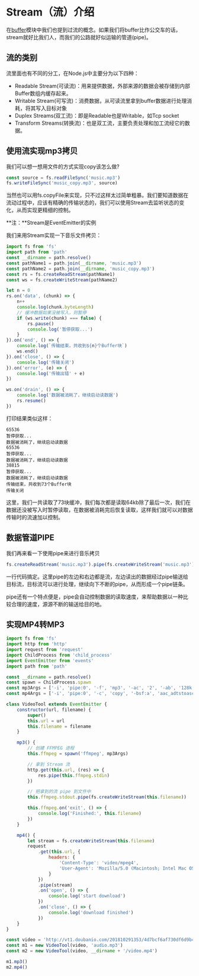 # Stream（流）介绍

在[buffer](https://github.com/lin0606/note/blob/main/Node/buffer%E6%A8%A1%E5%9D%97.md)模块中我们也提到过流的概念。如果我们将buffer比作公交车的话，stream就好比我们人，而我们的公路就好似运输的管道(pipe)。

## 流的类别

流里面也有不同的分工，在Node.js中主要分为以下四种：

* Readable Stream(可读流)：用来提供数据，外部来源的数据会被存储到内部Buffer数组内缓存起来。
* Writable Stream(可写流)：消费数据，从可读流里拿到buffer数据进行处理消耗，将其写入目标对象
* Duplex Streams(双工流)：即是Readable也是Writable，如Tcp socket
* Transform Streams(转换流)：也是双工流，主要负责处理和加工流经它的数据。

## 使用流实现mp3拷贝

我们可以想一想用文件的方式实现copy该怎么做?

```javascript
const source = fs.readFileSync('music.mp3')
fs.writeFileSync('music_copy.mp3', source)
```

当然也可以用fs.copyFile来实现，只不过这样太过简单粗暴。我们要知道数据在流动过程中，应该有精确的传输状态的，我们可以使用Stream去监听状态的变化，从而实现更精细的控制。

**注：**Stream是EventEmitter的实例

我们来用Stream实现一下音乐文件拷贝：

```javascript
import fs from 'fs'
import path from 'path'
const __dirname = path.resolve()
const pathName1 = path.join(__dirname, 'music.mp3')
const pathName2 = path.join(__dirname, 'music_copy.mp3')
const rs = fs.createReadStream(pathName1)
const ws = fs.createWriteStream(pathName2)

let n = 0
rs.on('data', (chunk) => {
    n++
    console.log(chunk.byteLength)
    // 缓冲数据如果没被写入，则暂停
    if (ws.write(chunk) === false) {
        rs.pause()
        console.log('暂停获取...')
    }
}).on('end', () => {
    console.log(`传输结束，共收到${n}个Buffer块`)
    ws.end()
}).on('close', () => {
    console.log('传输关闭')
}).on('error', (e) => {
    console.log('传输出错' + e)
})

ws.on('drain', () => {
    console.log('数据被消耗了，继续启动读数据')
    rs.resume()
})
```

打印结果类似这样：

```
65536
暂停获取...
数据被消耗了，继续启动读数据
65536
暂停获取...
数据被消耗了，继续启动读数据
38815
暂停获取...
数据被消耗了，继续启动读数据
传输结束，共收到73个Buffer块
传输关闭
```

这里，我们一共读取了73块缓冲，我们每次都是读取64kb除了最后一次，我们在数据还没被写入时暂停读取，在数据被消耗完后恢复读取，这样我们就可以对数据传输时的流速加以控制。

## 数据管道PIPE

我们再来看一下使用pipe来进行音乐拷贝

```javascript
fs.createReadStream('music.mp3').pipe(fs.createWriteStream('music.mp3'))
```

一行代码搞定。这里pipe的左边和右边都是流，左边读出的数据经过pipe输送给目标流，目标流可以进行处理，继续向下不断的pipe，从而形成一个pipe链条。

pipe还有一个特点便是，pipe会自动控制数据的读取速度，来帮助数据以一种比较合理的速度，源源不断的输送给目的地。

## 实现MP4转MP3

```javascript
import fs from 'fs'
import http from 'http'
import request from 'request'
import ChildProcess from 'child_process'
import EventEmitter from 'events'
import path from 'path'

const __dirname = path.resolve()
const spawn = ChildProcess.spawn
const mp3Args = ['-i', 'pipe:0', '-f', 'mp3', '-ac', '2', '-ab', '128k', '-acodec', 'libmp3lame', 'pipe:1']
const mp4Args = ['-i', 'pipe:0', '-c', 'copy', '-bsf:a', 'aac_adtstoasc', 'pipe:1']

class VideoTool extends EventEmitter {
    constructor(url, filename) {
        super()
        this.url = url
        this.filename = filename
    }

    mp3() {
        // 创建 FFMPEG 进程
        this.ffmpeg = spawn('ffmpeg', mp3Args)

        // 拿到 Stream 流
        http.get(this.url, (res) => {
            res.pipe(this.ffmpeg.stdin)
        })

        // 把拿到的流 pipe 到文件中
        this.ffmpeg.stdout.pipe(fs.createWriteStream(this.filename))

        this.ffmpeg.on('exit', () => {
            console.log('Finished:', this.filename)
        })
    }

    mp4() {
        let stream = fs.createWriteStream(this.filename)
        request
            .get(this.url, {
                headers: {
                    'Content-Type': 'video/mpeg4',
                    'User-Agent': 'Mozilla/5.0 (Macintosh; Intel Mac OS X 10_13_4) AppleWebKit/537.36 (KHTML, like Gecko) Chrome/70.0.3538.102 Safari/537.36'
                }
            })
            .pipe(stream)
            .on('open', () => {
                console.log('start download')
            })
            .on('close', () => {
                console.log('download finished')
            })
    }
}

const video = 'http://vt1.doubanio.com/201810291353/4d7bcf6af730df6d9b4da321aa6d7faa/view/movie/M/402380210.mp4'
const m1 = new VideoTool(video, 'audio.mp3')
const m2 = new VideoTool(video, __dirname + '/video.mp4')

m1.mp3()
m2.mp4()
```

